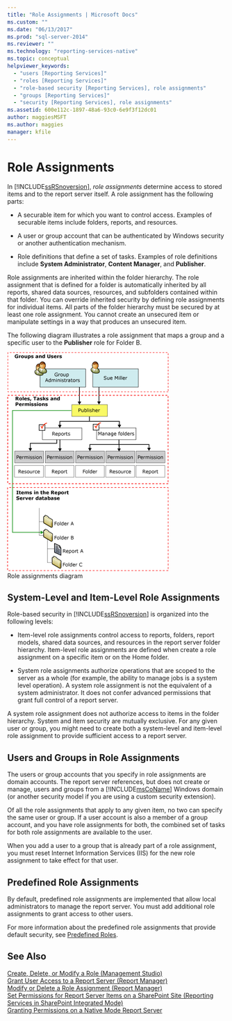 ```yaml
---
title: "Role Assignments | Microsoft Docs"
ms.custom: ""
ms.date: "06/13/2017"
ms.prod: "sql-server-2014"
ms.reviewer: ""
ms.technology: "reporting-services-native"
ms.topic: conceptual
helpviewer_keywords: 
  - "users [Reporting Services]"
  - "roles [Reporting Services]"
  - "role-based security [Reporting Services], role assignments"
  - "groups [Reporting Services]"
  - "security [Reporting Services], role assignments"
ms.assetid: 600e112c-1897-48a6-93c0-6e9f3f12dc01
author: maggiesMSFT
ms.author: maggies
manager: kfile
---
```

# Role Assignments
  In [!INCLUDE[ssRSnoversion](../../../includes/ssrsnoversion-md.md)], *role assignments* determine access to stored items and to the report server itself. A role assignment has the following parts:  
  
-   A securable item for which you want to control access. Examples of securable items include folders, reports, and resources.  
  
-   A user or group account that can be authenticated by Windows security or another authentication mechanism.  
  
-   Role definitions that define a set of tasks. Examples of role definitions include **System Administrator**, **Content Manager**, and **Publisher**.  
  
 Role assignments are inherited within the folder hierarchy. The role assignment that is defined for a folder is automatically inherited by all reports, shared data sources, resources, and subfolders contained within that folder. You can override inherited security by defining role assignments for individual items. All parts of the folder hierarchy must be secured by at least one role assignment. You cannot create an unsecured item or manipulate settings in a way that produces an unsecured item.  
  
 The following diagram illustrates a role assignment that maps a group and a specific user to the **Publisher** role for Folder B.  
  
 ![Role assignments diagram](../media/report-securityarch.gif "Role assignments diagram")  
Role assignments diagram  
  
## System-Level and Item-Level Role Assignments  
 Role-based security in [!INCLUDE[ssRSnoversion](../../../includes/ssrsnoversion-md.md)] is organized into the following levels:  
  
-   Item-level role assignments control access to reports, folders, report models, shared data sources, and resources in the report server folder hierarchy. Item-level role assignments are defined when create a role assignment on a specific item or on the Home folder.  
  
-   System role assignments authorize operations that are scoped to the server as a whole (for example, the ability to manage jobs is a system level operation). A system role assignment is not the equivalent of a system administrator. It does not confer advanced permissions that grant full control of a report server.  
  
 A system role assignment does not authorize access to items in the folder hierarchy. System and item security are mutually exclusive. For any given user or group, you might need to create both a system-level and item-level role assignment to provide sufficient access to a report server.  
  
## Users and Groups in Role Assignments  
 The users or group accounts that you specify in role assignments are domain accounts. The report server references, but does not create or manage, users and groups from a [!INCLUDE[msCoName](../../includes/msconame-md.md)] Windows domain (or another security model if you are using a custom security extension).  
  
 Of all the role assignments that apply to any given item, no two can specify the same user or group. If a user account is also a member of a group account, and you have role assignments for both, the combined set of tasks for both role assignments are available to the user.  
  
 When you add a user to a group that is already part of a role assignment, you must reset Internet Information Services (IIS) for the new role assignment to take effect for that user.  
  
## Predefined Role Assignments  
 By default, predefined role assignments are implemented that allow local administrators to manage the report server. You must add additional role assignments to grant access to other users.  
  
 For more information about the predefined role assignments that provide default security, see [Predefined Roles](role-definitions-predefined-roles.md).  
  
## See Also  
 [Create, Delete, or Modify a Role &#40;Management Studio&#41;](role-definitions-create-delete-or-modify.md)   
 [Grant User Access to a Report Server &#40;Report Manager&#41;](grant-user-access-to-a-report-server.md)   
 [Modify or Delete a Role Assignment &#40;Report Manager&#41;](role-assignments-modify-or-delete.md)   
 [Set Permissions for Report Server Items on a SharePoint Site &#40;Reporting Services in SharePoint Integrated Mode&#41;](set-permissions-for-report-server-items-on-a-sharepoint-site.md)   
 [Granting Permissions on a Native Mode Report Server](granting-permissions-on-a-native-mode-report-server.md)  
  
  

